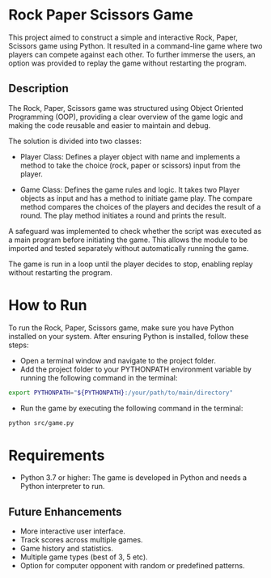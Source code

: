 # Rock Paper Scissors Game

This project aimed to construct a simple and interactive Rock, Paper, Scissors game using Python. It resulted in a command-line game where two players can compete against each other. To further immerse the users, an option was provided to replay the game without restarting the program.

## Description

The Rock, Paper, Scissors game was structured using Object Oriented Programming (OOP), providing a clear overview of the game logic and making the code reusable and easier to maintain and debug.

The solution is divided into two classes:

- Player Class: Defines a player object with name and implements a method to take the choice (rock, paper or scissors) input from the player.

- Game Class: Defines the game rules and logic. It takes two Player objects as input and has a method to initiate game play. The compare method compares the choices of the players and decides the result of a round. The play method initiates a round and prints the result.

A safeguard was implemented to check whether the script was executed as a main program before initiating the game. This allows the module to be imported and tested separately without automatically running the game.

The game is run in a loop until the player decides to stop, enabling replay without restarting the program.

# How to Run

To run the Rock, Paper, Scissors game, make sure you have Python installed on your system. After ensuring Python is installed, follow these steps:

- Open a terminal window and navigate to the project folder.
- Add the project folder to your PYTHONPATH environment variable by running the following command in the terminal:

```bash
export PYTHONPATH="${PYTHONPATH}:/your/path/to/main/directory"
```

- Run the game by executing the following command in the terminal:

```bash
python src/game.py
```

# Requirements

- Python 3.7 or higher: The game is developed in Python and needs a Python interpreter to run.

## Future Enhancements

- More interactive user interface.
- Track scores across multiple games.
- Game history and statistics.
- Multiple game types (best of 3, 5 etc).
- Option for computer opponent with random or predefined patterns.
